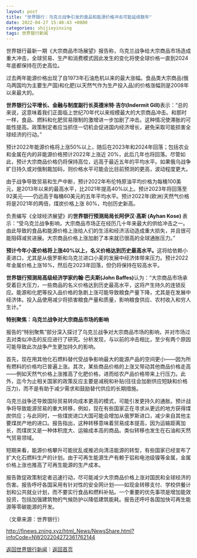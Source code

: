 ```yaml
---
layout: post
title: "世界银行：乌克兰战争引发的食品和能源价格冲击可能延续数年"
date: 2022-04-27 15:40:43 +0800
categories: shijieyinxing
tags: 世界银行新闻
---
```

<p>世界银行最新一期《大宗商品市场展望》报告称，乌克兰战争给大宗商品市场造成重大冲击，全球贸易、生产和消费模式因此发生的变化将使全球价格一直到2024年底都保持在历史高位。</p>
 <p>过去两年能源价格出现了自1973年石油危机以来的最大涨幅。食品类大宗商品(俄乌两国均为主要生产国)和化肥(以天然气作为生产投入品)的价格涨幅则是2008年以来最大的。</p>
 <p><strong>世界银行公平增长、金融与制度副行长英德米特·吉尔(Indermit Gill)</strong>表示：“总的来说，这意味着我们正面临上世纪70年代以来规模最大的大宗商品冲击。和那时一样，食品、燃料和化肥贸易限制的激增进一步加剧了冲击。这种情况使滞胀的可能性提高。政策制定者应当抓住一切机会促进国内经济增长，避免采取可能损害全球经济的行动。”</p>
 <p>预计2022年能源价格将上涨50%以上，随后在2023年和2024年回落；包括农业和金属在内的非能源价格预计2022年上涨近 20%，此后几年也将回落。尽管如此，预计大宗商品价格仍将保持高位，远高于最近五年的平均水平。如果俄乌战争旷日持久或对俄制裁加码，则价格水平可能会比目前预测的更高，波动程度更大。</p>
 <p>由于战争导致贸易和生产中断，预计2022年布伦特原油平均价格为每桶100美元，是2013年以来的最高水平，比2021年提高40%以上。预计2023年将回落至92美元——仍远高于每桶60美元的五年平均水平。预计2022年(欧洲)天然气价格将是2021年的两倍，煤炭价格上涨 80%，均创历史新高。</p>
 <p>负责编写《全球经济展望》的<strong>世界银行预测局局长阿伊汉·高斯 (Ayhan Kose) </strong>表示：“受乌克兰战争影响，大宗商品市场正在经历几十年来最大的供给冲击之一。由此导致的食品和能源价格上涨给人们的生活和经济活动造成重大损失，并且很可能阻碍减贫进展。大宗商品价格上涨加剧了本来就已很高的全球通胀压力。”</p>
 <p><strong>预计今年小麦价格将上涨40%以上，名义价格达到历史最高水平。</strong>这将给依赖小麦进口，尤其是从俄罗斯和乌克兰进口小麦的发展中经济体带来压力。预计2022年金属价格上涨16%，然后在2023年回落，但仍将保持在较高水平。</p>
 <p><strong>世界银行预测局高级经济学家约翰·巴夫斯(John Baffes)</strong>认为：“大宗商品市场承受着巨大压力，一些商品的名义价格达到历史最高水平，这将产生持久的连锁反应。能源和化肥等投入品价格的急剧上涨可能导致粮食产量下降，尤其是在发展中经济体。投入品使用减少将损害粮食产量和质量，影响粮食供应、农村收入和穷人生计。”</p>
 <strong>特别聚焦：乌克兰战争对大宗商品市场的影响</strong><p>报告的“特别聚焦”部分深入探讨了乌克兰战争对大宗商品市场的影响，并对市场过去对类似冲击的反应进行了研究。分析发现，与以前的冲击相比，至少有两个原因可能导致此次战争产生更加持久的影响。</p>
 <p>首先，现在用其他化石燃料替代受战争影响最大的能源产品的空间更小——因为所有燃料的价格均已普遍上涨。其次，某些商品价格的上涨又带动其他商品价格走高——例如天然气价格上涨推高了化肥价格，进而给农产品价格带来上行压力。此外，迄今为止相关国家的政策反应主要是减税和补贴(往往会加剧供应短缺和价格压力)，而不是有助于减少需求和鼓励替代供应的长期措施。</p>
 <p>乌克兰战争还导致国际贸易转向成本更高的模式，可能引发更持久的通胀。预计战争将导致能源贸易的重大转移，例如，现在有些国家正在寻求从更远的地方获得煤炭供应；与此同时，一些煤炭进口大国可能会增加从俄罗斯进口，减少来自其他主要煤炭产地的进口。报告指出，这种转移意味着贸易成本提高，因为运输距离加长，而煤炭又是一种体积庞大、运输成本高的商品。类似转移也发生在石油和天然气贸易领域。</p>
 <p>短期来看，能源价格攀升可能扰乱或推迟向清洁能源的转型，有些国家已经宣布了扩大化石燃料生产的计划。由于可再生能源生产有赖于铝和电池级镍等金属，金属价格上涨也推高了可再生能源的生产成本。</p>
 <p>报告敦促政策制定者迅速行动，尽可能减少大宗商品价格上涨对国民和全球经济的伤害。报告呼吁各国采用有针对性的安全网计划——如现金转移支付、学校供餐计划和公共就业计划，而不要实行食品和燃料补贴。一个重要的优先事项是增加能效投资，包括加强建筑物的气候防护以降低建筑能耗。报告还呼吁各国加快可再生能源等零碳能源的开发。</p><p class="em_media">（文章来源：世界银行）</p>

<http://finews.zning.xyz/html_News/NewsShare.html?infoCode=NW202204272361762144>

[返回世界银行新闻](//finews.withounder.com/category/shijieyinxing.html)｜[返回首页](//finews.withounder.com/)